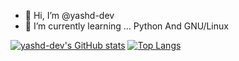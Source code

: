 - 👋 Hi, I’m @yashd-dev
- 🌱 I’m currently learning ... Python And GNU/Linux


[![yashd-dev's GitHub stats](https://github-readme-stats.vercel.app/api?username=yashd-dev&show_icons=true&theme=radical&hide=prs,issues)](https://github.com/anuraghazra/github-readme-stats) [![Top Langs](https://github-readme-stats.vercel.app/api/top-langs/?username=yashd-dev&hide=javascript,html,css,scss&show_icons=true&theme=radical)](https://github.com/anuraghazra/github-readme-stats)




<!---
yashd-dev/yashd-dev is a ✨ special ✨ repository because its `README.md` (this file) appears on your GitHub profile.
You can click the Preview link to take a look at your changes.
--->
